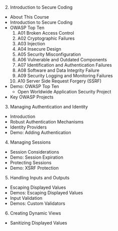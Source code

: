 2. Introduction to Secure Coding
  - About This Course
  - Introduction to Secure Coding
  - OWASP Top Ten
    1. A01 Broken Access Control
    2. A02 Cryptographic Failures
    3. A03 Injection
    4. A04 Insecure Design
    5. A05 Security Misconfiguration
    6. A06 Vulnerable and Outdated Components
    7. A07 Identification and Authentication Failures
    8. A08 Software and Data Integrity Failure
    9. A09 Security Logging and Monitoring Failures
    10. A10 Server Side Request Forgery (SSRF)
  - Demo: OWASP Top Ten
    - Open Worldwide Application Security Project
  - Key OWASP Projects
3. Managing Authentication and Identity
  - Introduction
  - Robust Authentication Mechanisms
  - Identity Providers
  - Demo: Adding Authentication
4. Managing Sessions
  - Session Considerations
  - Demo: Session Expiration
  - Protecting Sessions
  - Demo: XSRF Protection
5. Handling Inputs and Outputs
  - Escaping Displayed Values
  - Demos: Escaping Displayed Values
  - Input Validation
  - Demos: Custom Validators
6. Creating Dynamic Views
  - Sanitizing Displayed Values

